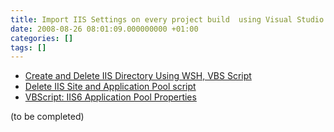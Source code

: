 ```yaml
---
title: Import IIS Settings on every project build  using Visual Studio pre-build event
date: 2008-08-26 08:01:09.000000000 +01:00
categories: []
tags: []
---
```

<ul>
<li><a href="http://www.developersdex.com/gurus/articles/190.asp?Page=1">Create and Delete IIS Directory Using WSH, VBS Script</a></li>
<li><a href="http://www.visualbasicscript.com/m_47627/tm.htm">Delete IIS Site and Application Pool script</a></li>
<li><a href="http://www.teachout.com/Blog/tabid/165/EntryID/58/Default.aspx">VBScript: IIS6 Application Pool Properties</a></li>
</ul></p>
<p>(to be completed)</p>
